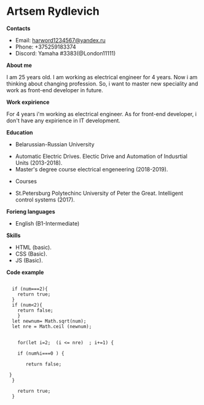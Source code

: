 # Artsem Rydlevich


**Contacts**
* Email: harword1234567@yandex.ru
* Phone: +375259183374
* Discord: Yamaha #3383(@London11111)


**About me**

I am 25 years old. I am working as electrical engineer for 4 years. Now i am thinking about changing profession. So, i want to master new speciality and work as front-end developer in future. 


**Work expirience**

For 4 years i'm working as electrical engineer. As for front-end developer, i don't have any expirience in IT development.


**Education**
* Belarussian-Russian University
+ Automatic Electric Drives. Electic Drive and Automation of Indusrtial Units (2013-2018).
+ Master's degree course electrical engeneering (2018-2019).
* Courses
+ St.Petersburg Polytechinc University of Peter the Great. Intelligent control systems (2017).


**Forieng languages**
* English (B1-Intermediate)


**Skills**
* HTML (basic).
* CSS (Basic).
* JS (Basic).

**Code example**
```function isPrime(num) {
    
  if (num===2){
    return true;
  }
  if (num<2){
    return false;
    }
  let newnum= Math.sqrt(num);
  let nre = Math.ceil (newnum);
  
  
    for(let i=2;  (i <= nre)  ; i+=1) {
    
    if (num%i===0 ) {
      
       return false; 
             
 } 
  }
  
    return true;
  }
  ```
 